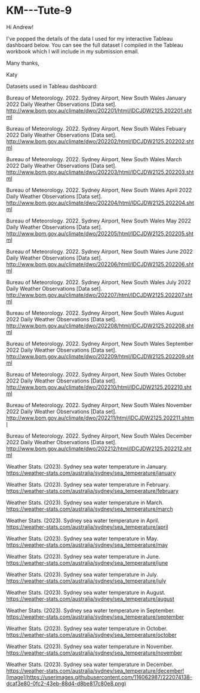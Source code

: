 # KM---Tute-9

Hi Andrew!

I've popped the details of the data I used for my interactive Tableau dashboard below. 
You can see the full dataset I compiled in the Tableau workbook which I will include in my submission email.

Many thanks,

Katy

Datasets used in Tableau dashboard:

Bureau of Meteorology. 2022. Sydney Airport, New South Wales January 2022 Daily Weather Observations [Data set]. http://www.bom.gov.au/climate/dwo/202201/html/IDCJDW2125.202201.shtml

Bureau of Meteorology. 2022. Sydney Airport, New South Wales Febuary 2022 Daily Weather Observations [Data set]. http://www.bom.gov.au/climate/dwo/202202/html/IDCJDW2125.202202.shtml

Bureau of Meteorology. 2022. Sydney Airport, New South Wales March 2022 Daily Weather Observations [Data set]. http://www.bom.gov.au/climate/dwo/202203/html/IDCJDW2125.202203.shtml

Bureau of Meteorology. 2022. Sydney Airport, New South Wales April 2022 Daily Weather Observations [Data set]. http://www.bom.gov.au/climate/dwo/202204/html/IDCJDW2125.202204.shtml

Bureau of Meteorology. 2022. Sydney Airport, New South Wales May 2022 Daily Weather Observations [Data set]. http://www.bom.gov.au/climate/dwo/202205/html/IDCJDW2125.202205.shtml

Bureau of Meteorology. 2022. Sydney Airport, New South Wales June 2022 Daily Weather Observations [Data set]. http://www.bom.gov.au/climate/dwo/202206/html/IDCJDW2125.202206.shtml

Bureau of Meteorology. 2022. Sydney Airport, New South Wales July 2022 Daily Weather Observations [Data set]. http://www.bom.gov.au/climate/dwo/202207/html/IDCJDW2125.202207.shtml

Bureau of Meteorology. 2022. Sydney Airport, New South Wales August 2022 Daily Weather Observations [Data set]. http://www.bom.gov.au/climate/dwo/202208/html/IDCJDW2125.202208.shtml

Bureau of Meteorology. 2022. Sydney Airport, New South Wales September 2022 Daily Weather Observations [Data set]. http://www.bom.gov.au/climate/dwo/202209/html/IDCJDW2125.202209.shtml

Bureau of Meteorology. 2022. Sydney Airport, New South Wales October 2022 Daily Weather Observations [Data set]. http://www.bom.gov.au/climate/dwo/202210/html/IDCJDW2125.202210.shtml

Bureau of Meteorology. 2022. Sydney Airport, New South Wales November 2022 Daily Weather Observations [Data set]. http://www.bom.gov.au/climate/dwo/202211/html/IDCJDW2125.202211.shtml

Bureau of Meteorology. 2022. Sydney Airport, New South Wales December 2022 Daily Weather Observations [Data set]. http://www.bom.gov.au/climate/dwo/202212/html/IDCJDW2125.202212.shtml

Weather Stats. (2023). Sydney sea water temperature in January. https://weather-stats.com/australia/sydney/sea_temperature/january

Weather Stats. (2023). Sydney sea water temperature in February. https://weather-stats.com/australia/sydney/sea_temperature/february

Weather Stats. (2023). Sydney sea water temperature in March. https://weather-stats.com/australia/sydney/sea_temperature/march

Weather Stats. (2023). Sydney sea water temperature in April. https://weather-stats.com/australia/sydney/sea_temperature/april

Weather Stats. (2023). Sydney sea water temperature in May. https://weather-stats.com/australia/sydney/sea_temperature/may

Weather Stats. (2023). Sydney sea water temperature in June. https://weather-stats.com/australia/sydney/sea_temperature/june

Weather Stats. (2023). Sydney sea water temperature in July. https://weather-stats.com/australia/sydney/sea_temperature/july

Weather Stats. (2023). Sydney sea water temperature in August. https://weather-stats.com/australia/sydney/sea_temperature/august

Weather Stats. (2023). Sydney sea water temperature in September. https://weather-stats.com/australia/sydney/sea_temperature/september

Weather Stats. (2023). Sydney sea water temperature in October. https://weather-stats.com/australia/sydney/sea_temperature/october

Weather Stats. (2023). Sydney sea water temperature in November. https://weather-stats.com/australia/sydney/sea_temperature/november

Weather Stats. (2023). Sydney sea water temperature in December. https://weather-stats.com/australia/sydney/sea_temperature/december![image](https://userimages.githubusercontent.com/116062987/222074138-dcaf3e80-0fc2-43eb-88d4-d8be817c80e8.png)
